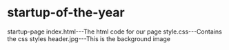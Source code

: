 # startup-of-the-year
startup-page
index.html---The html code for our page
style.css---Contains the css styles
header.jpg---This is the background image

